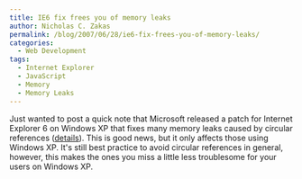 ```yaml
---
title: IE6 fix frees you of memory leaks
author: Nicholas C. Zakas
permalink: /blog/2007/06/28/ie6-fix-frees-you-of-memory-leaks/
categories:
  - Web Development
tags:
  - Internet Explorer
  - JavaScript
  - Memory
  - Memory Leaks
---
```

Just wanted to post a quick note that Microsoft released a patch for Internet Explorer 6 on Windows XP that fixes many memory leaks caused by circular references (<a title="A memory leak occurs in Internet Explorer 6 when you view a Web page that uses JScript scripting on a Windows XP-based computer" rel="external" href="http://support.microsoft.com/kb/929874/">details</a>). This is good news, but it only affects those using Windows XP. It's still best practice to avoid circular references in general, however, this makes the ones you miss a little less troublesome for your users on Windows XP.
